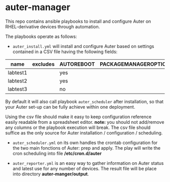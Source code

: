 # auter-manager

This repo contains ansible playbooks to install and configure Auter on RHEL-derivative devices through automation.

The playbooks operate as follows:

- `auter_install.yml` will install and configure Auter based on settings contained in a CSV file having the following fields:

| name | excludes | AUTOREBOOT | PACKAGEMANAGEROPTIONS | MAXDELAY | INSTALLFROMPREPONLY | PREPTIME | PREPDAY | PREPMONTH | APPLYTIME | APPLYDAY | APPLYMONTH |
| --- | --- | --- | --- | --- | --- | --- | --- | --- | --- | --- | --- |
| labtest1 |  | yes |  | 300 | yes | 01:00 | 1 | 1-11 | 00:10 | monday:second | 1-11 |
| labtest2 |  | yes |  | 300 | yes | 01:00 | 1 |  | 00:10 | monday:second |   |
| labtest3 |  | no |  | 300 | no | 01:00 | 15 | "1,3,5,7,9,11" | 00:10 | monday:second | "2,4,6,8,10,12" |

By default it will also call playbook `auter_scheduler` after installation, so that your Auter set-up can be fully achieve within one deployment.

Using the csv file should make it easy to keep configuration reference easily readable from a spreadsheet editor. 
**note:** you should not add/remove any columns or the playbook execution will break. The csv file should suffice as the only source for Auter installation / configuration / scheduling.

- `auter_scheduler.yml` on its own handles the crontab configuration for the two main fonctions of Auter: prep and apply. The play will write the cron scheduling into file **/etc/cron.d/auter**

- `auter_reporter.yml` is an easy way to gather information on Auter status and latest use for any number of devices. The result file will be place into directory **auter-manger/output**.

